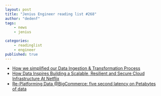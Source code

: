 ```yaml
---
layout: post
title: "Jenius Engineer reading list #268"
author: "dedenf"
tags:
    - news
    - jenius

categories:
    - readinglist
    - engineer
published: true
---
```


- [How we simplified our Data Ingestion & Transformation Process](https://engineering.grab.com/data-ingestion-transformation-product-insights)
- [How Data Inspires Building a Scalable, Resilient and Secure Cloud Infrastructure At Netflix](https://medium.com/netflix-techblog/how-data-inspires-building-a-scalable-resilient-and-secure-cloud-infrastructure-at-netflix-c14ea9f2d00c)
- [Re-Platforming Data @BigCommerce: five second latency on Petabytes of data](https://www.bigeng.io/re-platforming-data-at-bigcommerce-5-second-latency-on-petabytes-of-data/)
